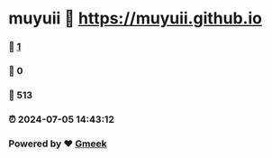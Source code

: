 # muyuii :link: https://muyuii.github.io 
### :page_facing_up: [1](https://muyuii.github.io/tag.html) 
### :speech_balloon: 0 
### :hibiscus: 513 
### :alarm_clock: 2024-07-05 14:43:12 
### Powered by :heart: [Gmeek](https://github.com/Meekdai/Gmeek)
